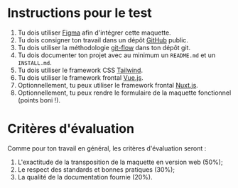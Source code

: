 # Instructions pour le test

1. Tu dois utiliser [Figma](https://www.figma.com/) afin d'intégrer cette maquette.
2. Tu dois consigner ton travail dans un dépôt [GitHub](https://github.com/) public.
3. Tu dois utiliser la méthodologie [git-flow](https://danielkummer.github.io/git-flow-cheatsheet/index.fr_FR.html) dans ton dépôt git.
4. Tu dois documenter ton projet avec au minimum un `README.md` et un `INSTALL.md`.
5. Tu dois utiliser le framework CSS [Tailwind](https://tailwindcss.com/).
6. Tu dois utiliser le framework frontal [Vue.js](https://vuejs.org/).
7. Optionnellement, tu peux utiliser le framework frontal [Nuxt.js](https://nuxtjs.org/).
8. Optionnellement, tu peux rendre le formulaire de la maquette fonctionnel (points boni&nbsp;!).

# Critères d'évaluation

Comme pour ton travail en général, les critères d'évaluation seront :

1. L'exactitude de la transposition de la maquette en version web (50%);
2. Le respect des standards et bonnes pratiques (30%);
3. La qualité de la documentation fournie (20%).
